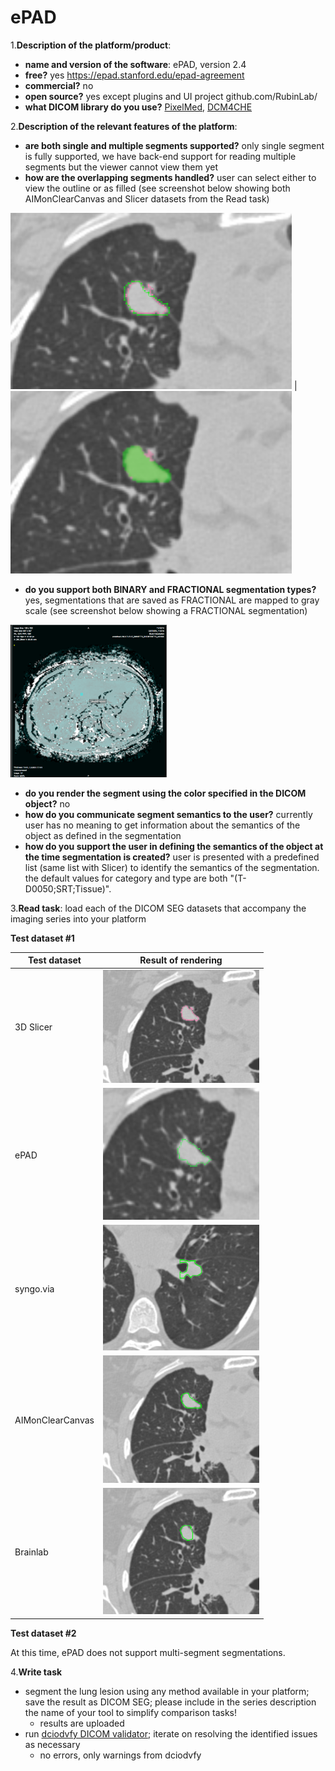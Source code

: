# ePAD

1.**Description of the platform/product**:
 * **name and version of the software**: ePAD, version 2.4
 * **free?** yes https://epad.stanford.edu/epad-agreement
 * **commercial?** no
 * **open source?** yes except plugins and UI project github.com/RubinLab/
 * **what DICOM library do you use?** [PixelMed](http://www.pixelmed.com/), [DCM4CHE](http://www.dcm4che.org/)

2.**Description of the relevant features of the platform**: 
 * **are both single and multiple segments supported?** only single segment is fully supported, we have back-end support for reading multiple segments but the viewer cannot view them yet  
 * **how are the overlapping segments handled?** user can select either to view the outline or as filled (see screenshot below showing both AIMonClearCanvas and Slicer datasets from the Read task)

<img src="./epad/overlap_sc_stroke.png" width=450> | <img src="./epad/overlap_sc_fill.png" width=450>

 * **do you support both BINARY and FRACTIONAL segmentation types?** yes, segmentations that are saved as FRACTIONAL are mapped to gray scale (see screenshot below showing a FRACTIONAL segmentation)

<img src="./epad/fractionalseg.png" width=250>

 * **do you render the segment using the color specified in the DICOM object?** no
 * **how do you communicate segment semantics to the user?** currently user has no meaning to get information about the semantics of the object as defined in the segmentation
 * **how do you support the user in defining the semantics of the object at the time segmentation is created?** user is presented with a predefined list (same list with Slicer) to identify the semantics of the segmentation. the default values for category and type are both "(T-D0050;SRT;Tissue)".

3.**Read task**: load each of the DICOM SEG datasets that accompany the imaging series into your platform

**Test dataset #1**

| Test dataset | Result of rendering |
| -- | -- |
| 3D Slicer | <img src="./epad/slicer_qin2.png" width=250> |
| ePAD | <img src="./epad/epad-read-lidc.png" width=250> |
| syngo.via | <img src="./epad/syngo_segmentations.png" width=250> |
| AIMonClearCanvas| <img src="./epad/clearcanvas_segmentation.png" width=250> |
| Brainlab| <img src="./epad/brainlab_fract_objects.png" width=250> |

**Test dataset #2**

At this time, ePAD does not support multi-segment segmentations.


4.**Write task**
 * segment the lung lesion using any method available in your platform; save the result as DICOM SEG; please include in the series description the name of your tool to simplify comparison tasks!
   * results are uploaded
 * run [dciodvfy DICOM validator](http://www.dclunie.com/dicom3tools/dciodvfy.html); iterate on resolving the identified issues as necessary
   * no errors, only warnings from dciodvfy


